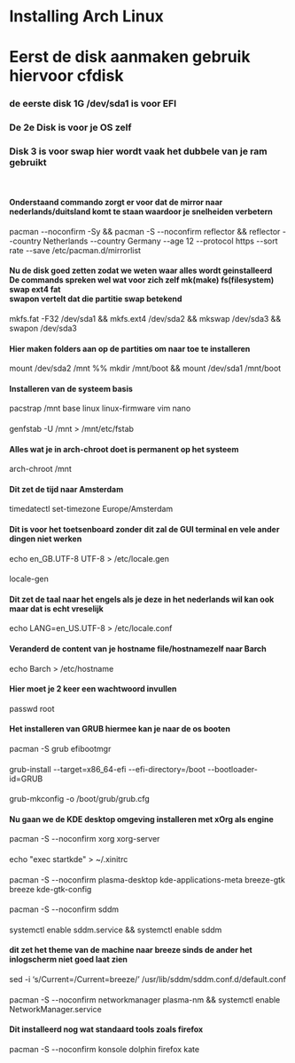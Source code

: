 <!DOCTYPE html>
<html>
<head>

</head>
<body>

<h1>Installing Arch Linux</h1>

<h1>Eerst de disk aanmaken gebruik hiervoor cfdisk</h1>
<h3>de eerste disk 1G /dev/sda1 is voor EFI</h3>
<h3>De 2e Disk is voor je OS zelf</h3>
<h3>Disk 3 is voor swap hier wordt vaak het dubbele van je ram gebruikt</h3>
<br>
<h4>Onderstaand commando zorgt er voor dat de mirror naar nederlands/duitsland komt te staan waardoor je snelheiden verbetern</h4>
<out>pacman --noconfirm -Sy && pacman -S --noconfirm reflector && reflector --country Netherlands --country Germany --age 12 --protocol https --sort rate --save /etc/pacman.d/mirrorlist</out>
<h4>Nu de disk goed zetten zodat we weten waar alles wordt geinstalleerd<br>De commands spreken wel wat voor zich zelf mk(make) fs(filesystem) swap ext4 fat<br>swapon vertelt dat die partitie swap betekend</h4>
<out>mkfs.fat -F32 /dev/sda1 && mkfs.ext4 /dev/sda2 && mkswap /dev/sda3 && swapon /dev/sda3</out>
<h4>Hier maken folders aan op de partities om naar toe te installeren</h4>
<out>mount /dev/sda2 /mnt %% mkdir /mnt/boot && mount /dev/sda1 /mnt/boot</out>
<h4>Installeren van de systeem basis</h4>
<out>pacstrap /mnt base linux linux-firmware vim nano</out>
<h4></h4>
<out>genfstab -U /mnt > /mnt/etc/fstab</out>
<h4>Alles wat je in arch-chroot doet is permanent op het systeem</h4>
<out>arch-chroot /mnt</out>
<h4>Dit zet de tijd naar Amsterdam</h4>
<out>timedatectl set-timezone Europe/Amsterdam</out>
<h4>Dit is voor het toetsenboard zonder dit zal de GUI terminal en vele ander dingen niet werken</h4>
<out>echo en_GB.UTF-8 UTF-8 > /etc/locale.gen</out>
<h4></h4>
<out>locale-gen</out>
<h4>Dit zet de taal naar het engels als je deze in het nederlands wil kan ook maar dat is echt vreselijk</h4>
<out>echo LANG=en_US.UTF-8 > /etc/locale.conf</out>
<h4>Veranderd de content van je hostname file/hostnamezelf naar Barch</h4>
<out>echo Barch > /etc/hostname</out>
<h4>Hier moet je 2 keer een wachtwoord invullen</h4>
<out>passwd root</out>
<h4>Het installeren van GRUB hiermee kan je naar de os booten</h4>
<out>pacman -S grub efibootmgr</out>
<h4></h4>
<out>grub-install --target=x86_64-efi --efi-directory=/boot --bootloader-id=GRUB</out>
<h4></h4>
<out>grub-mkconfig -o /boot/grub/grub.cfg</out>
<h4>Nu gaan we de KDE desktop omgeving installeren met xOrg als engine</h4>
<out>pacman -S --noconfirm xorg xorg-server</out>
<h4></h4>
<out>echo "exec startkde" > ~/.xinitrc</out>
<h4></h4>
<out>pacman -S --noconfirm plasma-desktop kde-applications-meta breeze-gtk breeze kde-gtk-config</out>
<h4></h4>
<out>pacman -S --noconfirm sddm</out>
<h4></h4>
<out>systemctl enable sddm.service && systemctl enable sddm</out>
<h4>dit zet het theme van de machine naar breeze sinds de ander het inlogscherm niet goed laat zien</h4>
<out>sed -i ‘s/Current=/Current=breeze/’ /usr/lib/sddm/sddm.conf.d/default.conf</out>
<h4></h4>
<out>pacman -S --noconfirm networkmanager plasma-nm && systemctl enable NetworkManager.service</out>
<h4>Dit installeerd nog wat standaard tools zoals firefox</h4>
<out>pacman -S --noconfirm konsole dolphin firefox kate</out>

</body>
</html>


<br>
<h4></h4>
